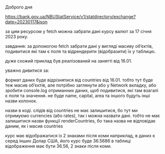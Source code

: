 Доброго дня

https://bank.gov.ua/NBUStatService/v1/statdirectory/exchange?date=20230117&json

за цим ресурсом у fetch можна забрати дані курсу валют за 17 січня 2023 року.

завдання:
за допомогою fetch забрати дані у вигляді масиву обʼєктів, подивитися які там є поля та відрендерити (відобразити) їх у таблицю.

дуже схожий приклад був реалізований на занятті від 16.01.

уважно дивитися за:

формат даних буде відрізнятися від countries від 16.01. тобто тут буде теж масив обʼєктів, але потрібно заглянути або у Network вкладку, або зробити console.log отриманних даних, щоб подивитися, які там взагалі є поля та значення.
не буде name, capital, area та іншого
будуть інші назви колонок.

назви в коді. слідів від countries не має залишитися, бо тут ми отримуємо currencies (або rates), так і можна назвати дані.
тобто не має залишитися назви функції renderCountries, бо така назва не відповідає даним, як і масив countries

курс має відображатися із 2 знаками після коми
наприклад, в даних є серед інших Долар США, його курс буде 36.5686
в таблиці відображення має бути 36.56, 2 знаки після коми.
